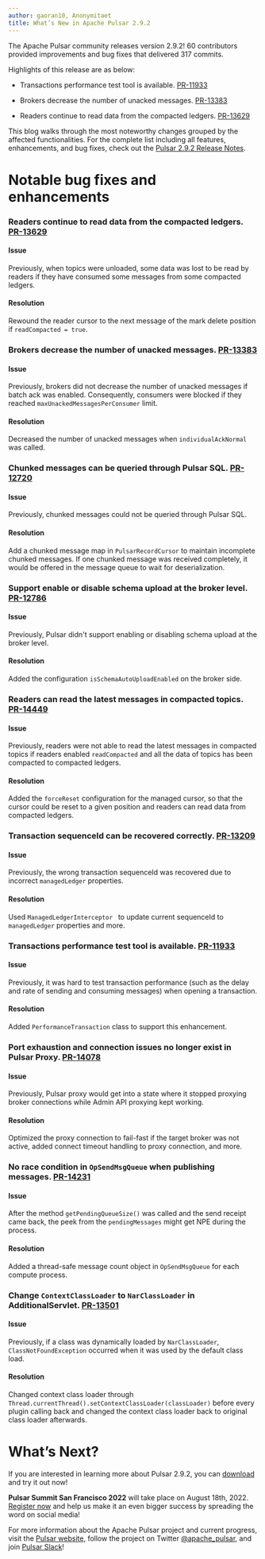 ```yaml
---
author: gaoran10, Anonymitaet
title: What’s New in Apache Pulsar 2.9.2
---
```


The Apache Pulsar community releases version 2.9.2! 60 contributors provided improvements and bug fixes that delivered 317 commits.

Highlights of this release are as below:

- Transactions performance test tool is available. [PR-11933](https://github.com/apache/pulsar/pull/11933)
  
- Brokers decrease the number of unacked messages. [PR-13383](https://github.com/apache/pulsar/pull/13383)
  
- Readers continue to read data from the compacted ledgers. [PR-13629](https://github.com/apache/pulsar/pull/13629)

This blog walks through the most noteworthy changes grouped by the affected functionalities. For the complete list including all features, enhancements, and bug fixes, check out the [Pulsar 2.9.2 Release Notes](https://github.com/apache/pulsar/releases/tag/v2.9.2).

# Notable bug fixes and enhancements

### Readers continue to read data from the compacted ledgers. [PR-13629](https://github.com/apache/pulsar/pull/13629)

#### Issue

Previously, when topics were unloaded, some data was lost to be read by readers if they have consumed some messages from some compacted ledgers.

#### Resolution

Rewound the reader cursor to the next message of the mark delete position if `readCompacted = true`.

### Brokers decrease the number of unacked messages. [PR-13383](https://github.com/apache/pulsar/pull/13383)

#### Issue

Previously, brokers did not decrease the number of unacked messages if batch ack was enabled. Consequently, consumers were blocked if they reached `maxUnackedMessagesPerConsumer` limit.

#### Resolution

Decreased the number of unacked messages when `individualAckNormal` was called.

### Chunked messages can be queried through Pulsar SQL. [PR-12720](https://github.com/apache/pulsar/pull/12720)

#### Issue

Previously, chunked messages could not be queried through Pulsar SQL.

#### Resolution

Add a chunked message map in `PulsarRecordCursor` to maintain incomplete chunked messages. If one chunked message was received completely, it would be offered in the message queue to wait for deserialization. 

### Support enable or disable schema upload at the broker level. [PR-12786](https://github.com/apache/pulsar/pull/12786)

#### Issue

Previously, Pulsar didn't support enabling or disabling schema upload at the broker level.

#### Resolution

Added the configuration `isSchemaAutoUploadEnabled` on the broker side.

### Readers can read the latest messages in compacted topics. [PR-14449](https://github.com/apache/pulsar/pull/14449)

#### Issue

Previously, readers were not able to read the latest messages in compacted topics if readers enabled `readCompacted` and all the data of topics has been compacted to compacted ledgers.

#### Resolution

Added the `forceReset` configuration for the managed cursor, so that the cursor could be reset to a given position and readers can read data from compacted ledgers. 

### Transaction sequenceId can be recovered correctly. [PR-13209](https://github.com/apache/pulsar/pull/13209)

#### Issue

Previously, the wrong transaction sequenceId was recovered due to incorrect `managedLedger` properties.

#### Resolution

Used `ManagedLedgerInterceptor ` to update current sequenceId to `managedLedger` properties and more.

### Transactions performance test tool is available. [PR-11933](https://github.com/apache/pulsar/pull/11933)

#### Issue

Previously, it was hard to test transaction performance (such as the delay and rate of sending and consuming messages) when opening a transaction.

#### Resolution

Added `PerformanceTransaction` class to support this enhancement.

### Port exhaustion and connection issues no longer exist in Pulsar Proxy. [PR-14078](https://github.com/apache/pulsar/pull/14078)

#### Issue

Previously, Pulsar proxy would get into a state where it stopped proxying broker connections while Admin API proxying kept working.

#### Resolution

Optimized the proxy connection to fail-fast if the target broker was not active, added connect timeout handling to proxy connection, and more.

### No race condition in `OpSendMsgQueue` when publishing messages. [PR-14231](https://github.com/apache/pulsar/pull/14231)

#### Issue

After the method `getPendingQueueSize()` was called and the send receipt came back, the peek from the `pendingMessages` might get NPE during the process.

#### Resolution

Added a thread-safe message count object in `OpSendMsgQueue` for each compute process.

### Change `ContextClassLoader` to `NarClassLoader` in AdditionalServlet. [PR-13501](https://github.com/apache/pulsar/pull/13501)

#### Issue

Previously, if a class was dynamically loaded by `NarClassLoader`, `ClassNotFoundException` occurred when it was used by the default class load.

#### Resolution

Changed context class loader through `Thread.currentThread().setContextClassLoader(classLoader)` before every plugin calling back and changed the context class loader back to original class loader afterwards.

# What’s Next?

If you are interested in learning more about Pulsar 2.9.2, you can [download](https://pulsar.apache.org/en/versions/) and try it out now! 

**Pulsar Summit San Francisco 2022** will take place on August 18th, 2022. [Register now](https://pulsar-summit.org/) and help us make it an even bigger success by spreading the word on social media!

For more information about the Apache Pulsar project and current progress, visit
the [Pulsar website](https://pulsar.apache.org), follow the project on Twitter
[@apache_pulsar](https://twitter.com/apache_pulsar), and join [Pulsar Slack](https://apache-pulsar.herokuapp.com/)!



